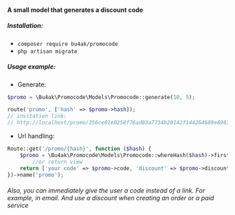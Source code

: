 #### A small model that generates a discount code

##### Installation:
* `composer require bu4ak/promocode`
* `php artisan migrate`
##### Usage example:
* Generate:
```php
$promo = \Bu4ak\Promocode\Models\Promocode::generate(10, 5);

route('promo', ['hash' => $promo->hash]); 
// invitation link:
// http://localhost/promo/356ce01e0258f76ad83a7734b28142f144264689e8983b38f0f5948bae6dda51

```
* Url handling:
```php
Route::get('/promo/{hash}', function ($hash) {
    $promo = \Bu4ak\Promocode\Models\Promocode::whereHash($hash)->firstOrFail();
        //or return view 
    return ['your code' => $promo->code, 'discount' => $promo->discount];
})->name('promo');
```

###### Also, you can immediately give the user a code instead of a link. For example, in email. And use a discount when creating an order or a paid service